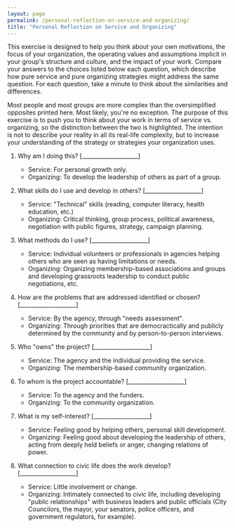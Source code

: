 ```yaml
---
layout: page
permalink: /personal-reflection-on-service-and-organizing/
title: "Personal Reflection on Service and Organizing"
---
```


This exercise is designed to help you think about your own motivations,
the focus of your organization,
the operating values and assumptions implicit in your group's structure and culture,
and the impact of your work.
Compare your answers to the choices listed below each question,
which describe how pure service and pure organizing strategies might address the same question.
For each question,
take a minute to think about the similarities and differences.

Most people and most groups are more complex than the oversimplified opposites printed here.
Most likely, you're no exception.
The purpose of this exercise is to push you to think about your work in terms of service vs. organizing,
so the distinction between the two is highlighted.
The intention is not to describe your reality in all its real-life complexity,
but to increase your understanding of the strategy or strategies your organization uses.

1.  Why am I doing this?
    [____________________]
    *   Service: For personal growth only.
    *   Organizing: To develop the leadership of others as part of a group.

2.  What skills do I use and develop in others?
    [____________________]
    *   Service: "Technical" skills (reading, computer literacy, health education, etc.)
    *   Organizing: Critical thinking, group process, political awareness,
        negotiation with public figures, strategy, campaign planning.

3.  What methods do I use?
    [____________________]
    *   Service: Individual volunteers or professionals in agencies helping others
        who are seen as having limitations or needs.
    *   Organizing: Organizing membership-based associations and groups
        and developing grassroots leadership to conduct public negotiations, etc.

4.  How are the problems that are addressed identified or chosen?
    [____________________]
    *   Service: By the agency, through "needs assessment".
    *   Organizing: Through priorities that are democractically and publicly determined by the community
        and by person-to-person interviews.

5.  Who "owns" the project?
    [____________________]
    *   Service: The agency and the individual providing the service.
    *   Organizing: The membership-based community organization.

6.  To whom is the project accountable?
    [____________________]
    *   Service: To the agency and the funders.
    *   Organizing: To the community organization.

7.  What is my self-interest?
    [____________________]
    *   Service: Feeling good by helping others, personal skill development.
    *   Organizing: Feeling good about developing the leadership of others,
        acting from deeply held beliefs or anger,
        changing relations of power.

8.  What connection to civic life does the work develop?
    [____________________]
    *   Service: Little involvement or change.
    *   Organizing: Intimately connected to civic life,
        including developing "public relationships" with business leaders and public officials
        (City Councilors, the mayor, your senators, police officers, and government regulators, for example).
